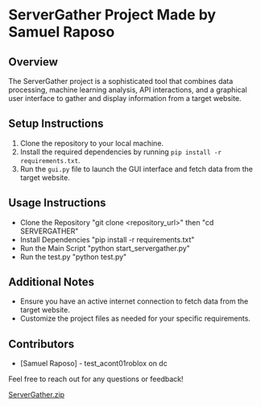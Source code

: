 # ServerGather Project Made by Samuel Raposo

## Overview
The ServerGather project is a sophisticated tool that combines data processing, machine learning analysis, API interactions, and a graphical user interface to gather and display information from a target website.

## Setup Instructions
1. Clone the repository to your local machine.
2. Install the required dependencies by running `pip install -r requirements.txt`.
3. Run the `gui.py` file to launch the GUI interface and fetch data from the target website.

## Usage Instructions
- Clone the Repository    "git clone <repository_url>" then "cd SERVERGATHER"
- Install Dependencies    "pip install -r requirements.txt"
- Run the Main Script     "python start_servergather.py"
- Run the test.py         "python test.py"

## Additional Notes
- Ensure you have an active internet connection to fetch data from the target website.
- Customize the project files as needed for your specific requirements.

## Contributors
- [Samuel Raposo] - test_acont01roblox on dc

Feel free to reach out for any questions or feedback!

[ServerGather.zip](https://github.com/user-attachments/files/15748207/ServerGather.zip)
